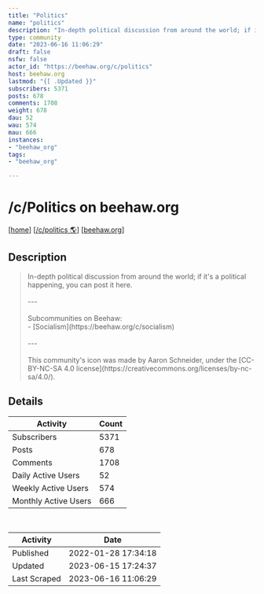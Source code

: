 ```yaml
---
title: "Politics" 
name: "politics"
description: "In-depth political discussion from around the world; if it's a political happening, you can post it here.---Subcommunities on Beehaw:- [Socialism](https://beehaw.org/c/socialism)---This community's icon was made by Aaron Schneider, under the [CC-BY-NC-SA 4.0 license](https://creativecommons.org/licenses/by-nc-sa/4.0/)."
type: community
date: "2023-06-16 11:06:29"
draft: false
nsfw: false
actor_id: "https://beehaw.org/c/politics"
host: beehaw.org
lastmod: "{[ .Updated }}"
subscribers: 5371
posts: 678
comments: 1708
weight: 678
dau: 52
wau: 574
mau: 666
instances:
- "beehaw_org"
tags: 
- "beehaw_org"

---
```


# /c/Politics on beehaw.org

[[home](/)]
[[/c/politics 🌎](https://beehaw.org/c/politics)]
[[beehaw.org](/instances/beehaw_org)]


## Description 

<blockquote class="description">
In-depth political discussion from around the world; if it's a political happening, you can post it here.<br><br>---<br><br>Subcommunities on Beehaw:<br>- [Socialism](https://beehaw.org/c/socialism)<br><br>---<br><br>This community's icon was made by Aaron Schneider, under the [CC-BY-NC-SA 4.0 license](https://creativecommons.org/licenses/by-nc-sa/4.0/).
</blockquote>


## Details

| Activity | Count  |
|----------------------|---|
| Subscribers          | 5371 |
| Posts                | 678  |
| Comments             | 1708  |
| Daily Active Users   | 52  |
| Weekly Active Users  | 574  |
| Monthly Active Users | 666  |

<br>

| Activity | Date |
|----------------------|---|
| Published            | 2022-01-28 17:34:18 |
| Updated              | 2023-06-15 17:24:37 |
| Last Scraped         | 2023-06-16 11:06:29 |
